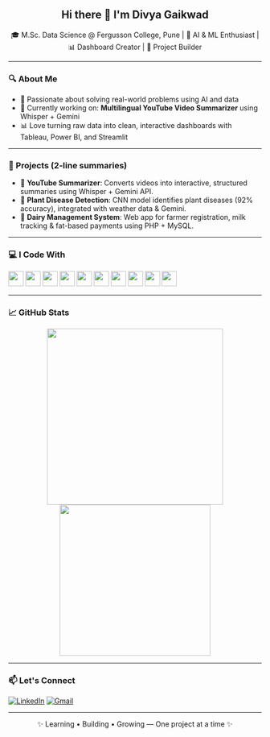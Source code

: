 <h2 align="center">Hi there 👋 I'm Divya Gaikwad</h2>

<p align="center">
🎓 M.Sc. Data Science @ Fergusson College, Pune | 🤖 AI & ML Enthusiast | 📊 Dashboard Creator | 🧠 Project Builder  
</p>

---

### 🔍 About Me

- 🧠 Passionate about solving real-world problems using AI and data  
- 🌱 Currently working on: **Multilingual YouTube Video Summarizer** using Whisper + Gemini  
- 📊 Love turning raw data into clean, interactive dashboards with Tableau, Power BI, and Streamlit  

---

### 🚀 Projects (2-line summaries)

- 🎥 **YouTube Summarizer**: Converts videos into interactive, structured summaries using Whisper + Gemini API.  
- 🌿 **Plant Disease Detection**: CNN model identifies plant diseases (92% accuracy), integrated with weather data & Gemini.  
- 🥛 **Dairy Management System**: Web app for farmer registration, milk tracking & fat-based payments using PHP + MySQL.

---

### 💻 I Code With

<p align="left">
  <img src="https://cdn.jsdelivr.net/gh/devicons/devicon/icons/python/python-original.svg" width="30"/>
  <img src="https://cdn.jsdelivr.net/gh/devicons/devicon/icons/java/java-original.svg" width="30"/>
  <img src="https://cdn.jsdelivr.net/gh/devicons/devicon/icons/cplusplus/cplusplus-original.svg" width="30"/>
  <img src="https://cdn.jsdelivr.net/gh/devicons/devicon/icons/javascript/javascript-original.svg" width="30"/>
  <img src="https://cdn.jsdelivr.net/gh/devicons/devicon/icons/html5/html5-original.svg" width="30"/>
  <img src="https://cdn.jsdelivr.net/gh/devicons/devicon/icons/css3/css3-original.svg" width="30"/>
  <img src="https://cdn.jsdelivr.net/gh/devicons/devicon/icons/react/react-original.svg" width="30"/>
  <img src="https://cdn.jsdelivr.net/gh/devicons/devicon/icons/flask/flask-original.svg" width="30"/>
  <img src="https://cdn.jsdelivr.net/gh/devicons/devicon/icons/mysql/mysql-original.svg" width="30"/>
  <img src="https://cdn.jsdelivr.net/gh/devicons/devicon/icons/github/github-original.svg" width="30"/>
</p>

---

### 📈 GitHub Stats

<p align="center">
  <img src="https://github-readme-stats.vercel.app/api?username=divya-gaikwad&show_icons=true&theme=radical" width="350"/>
  <img src="https://github-readme-stats.vercel.app/api/top-langs/?username=divya-gaikwad&layout=compact&theme=radical" width="300"/>
</p>

---

### 📫 Let's Connect

[![LinkedIn](https://img.shields.io/badge/LinkedIn-blue?style=flat&logo=linkedin)](https://linkedin.com/in/divya-ravindra-gaikwad)
[![Gmail](https://img.shields.io/badge/Gmail-red?style=flat&logo=gmail)](mailto:divyaravindragaikwad@gmail.com)

---

<p align="center">
✨ Learning • Building • Growing — One project at a time ✨
</p>
